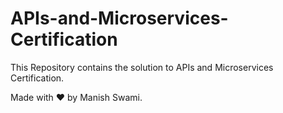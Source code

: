 # APIs-and-Microservices-Certification
This Repository contains the solution to APIs and Microservices Certification.

Made with ❤️ by Manish Swami.